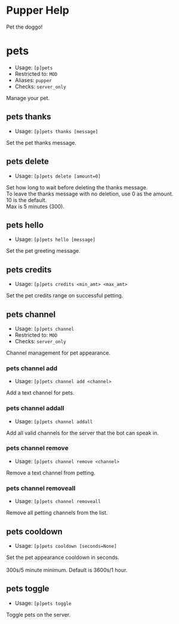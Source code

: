 # Pupper Help

Pet the doggo!

# pets
 - Usage: `[p]pets `
 - Restricted to: `MOD`
 - Aliases: `pupper`
 - Checks: `server_only`

Manage your pet.

## pets thanks
 - Usage: `[p]pets thanks [message] `

Set the pet thanks message.

## pets delete
 - Usage: `[p]pets delete [amount=0] `

Set how long to wait before deleting the thanks message.<br/>To leave the thanks message with no deletion, use 0 as the amount.<br/>10 is the default.<br/>Max is 5 minutes (300).

## pets hello
 - Usage: `[p]pets hello [message] `

Set the pet greeting message.

## pets credits
 - Usage: `[p]pets credits <min_amt> <max_amt> `

Set the pet credits range on successful petting.

## pets channel
 - Usage: `[p]pets channel `
 - Restricted to: `MOD`
 - Checks: `server_only`

Channel management for pet appearance.

### pets channel add
 - Usage: `[p]pets channel add <channel> `

Add a text channel for pets.

### pets channel addall
 - Usage: `[p]pets channel addall `

Add all valid channels for the server that the bot can speak in.

### pets channel remove
 - Usage: `[p]pets channel remove <channel> `

Remove a text channel from petting.

### pets channel removeall
 - Usage: `[p]pets channel removeall `

Remove all petting channels from the list.

## pets cooldown
 - Usage: `[p]pets cooldown [seconds=None] `

Set the pet appearance cooldown in seconds.<br/><br/>300s/5 minute minimum. Default is 3600s/1 hour.

## pets toggle
 - Usage: `[p]pets toggle `

Toggle pets on the server.

